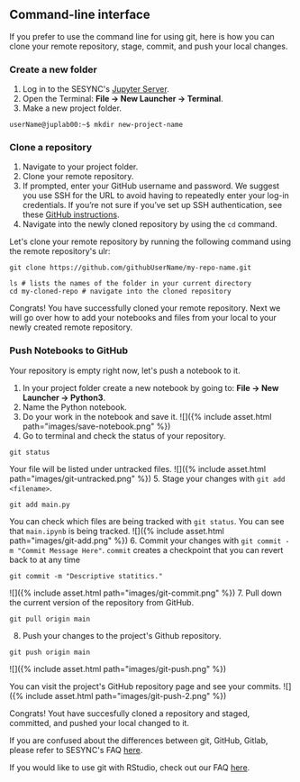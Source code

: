 ---
---

## Command-line interface

If you prefer to use the command line for using git, here is how you can clone your remote repository, stage, commit, and push your local changes. 

### Create a new folder

1. Log in to the SESYNC's [Jupyter Server](https://jupyter.sesync.org/).
2. Open the Terminal: **File -> New Launcher -> Terminal**.
3. Make a new project folder.
```
userName@juplab00:~$ mkdir new-project-name
```

### Clone a repository

1. Navigate to your project folder.
2. Clone your remote repository.
3. If prompted, enter your GitHub username and password. We suggest you use SSH for the URL to avoid having to repeatedly enter your log-in credentials. If you’re not sure if you’ve set up SSH authentication, see these [GitHub instructions](https://docs.github.com/en/github/authenticating-to-github/connecting-to-github-with-ssh).
4. Navigate into the newly cloned repository by using the `cd` command.

Let's clone your remote repository by running the following command using the remote repository's ulr:
```
git clone https://github.com/githubUserName/my-repo-name.git

ls # lists the names of the folder in your current directory
cd my-cloned-repo # navigate into the cloned repository
```

Congrats! You have successfully cloned your remote repository. 
Next we will go over how to add your notebooks and files from your local to your newly created remote repository. 

### Push Notebooks to GitHub
Your repository is empty right now, let's push a notebook to it. 
1. In your project folder create a new notebook by going to: **File -> New Launcher -> Python3**.
2. Name the Python notebook.
3. Do your work in the notebook and save it.
![]({% include asset.html path="images/save-notebook.png" %})
4. Go to terminal and check the status of your repository.
```
git status
```
Your file will be listed under untracked files.
![]({% include asset.html path="images/git-untracked.png" %})
5. Stage your changes with `git add <filename>`.
```
git add main.py
```
You can check which files are being tracked with `git status`.
You can see that `main.ipynb` is being tracked. 
![]({% include asset.html path="images/git-add.png" %})
6. Commit your changes with `git commit -m "Commit Message Here"`. 
`commit` creates a checkpoint that you can revert back to at any time
```
git commit -m "Descriptive statitics."
```
![]({% include asset.html path="images/git-commit.png" %})
7. Pull down the current version of the repository from GitHub.
```
git pull origin main
``` 
8. Push your changes to the project's Github repository.
```
git push origin main
```
![]({% include asset.html path="images/git-push.png" %})

You can visit the project's GitHub repository page and see your commits.
![]({% include asset.html path="images/git-push-2.png" %})

Congrats! Yout have succesfully cloned a repository and staged, committed, and pushed your local changed to it. 

If you are confused about the differences between git, GitHub, Gitlab, please refer to SESYNC's FAQ [here](https://cyberhelp.sesync.org/faq/git-vs-github-vs-gitlab.html). 

If you would like to use git with RStudio, check out our FAQ [here](https://cyberhelp.sesync.org/faq/create-rstudio-from-git.html). 